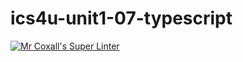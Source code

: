 # ics4u-unit1-07-typescript

[![Mr Coxall's Super Linter](https://github.com/Igor-Zhelezniak-1/ics4u-unit1-07-typescript/workflows/Mr%20Coxall's%20Super%20Linter/badge.svg)](https://github.com/Igor-Zhelezniak-1/ics4u-unit1-07-typescript/actions/)
